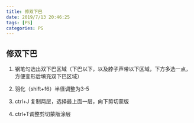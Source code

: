 ```yaml
---
title: 修双下巴
date: 2019/7/13 20:46:25
tags: [PS]
categories: PS
---
```


## 修双下巴

1. 钢笔勾选出双下巴区域（下巴以下，以及脖子声带以下区域，下方多选一点，方便变形后填充双下巴区域）

2. 羽化（shift+f6）半径调整为3-5

3. ctrl+J 复制两层，选择最上面一层，向下剪切蒙版

4. ctrl+T调整剪切蒙版涂层

